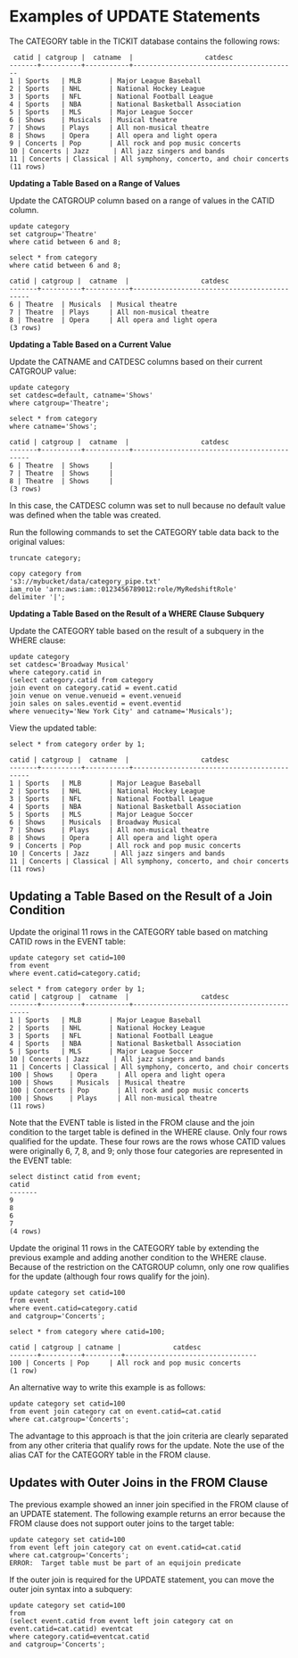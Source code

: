 # Examples of UPDATE Statements<a name="c_Examples_of_UPDATE_statements"></a>

The CATEGORY table in the TICKIT database contains the following rows: 

```
 catid | catgroup |  catname  |                  catdesc
-------+----------+-----------+-----------------------------------------
1 | Sports   | MLB       | Major League Baseball
2 | Sports   | NHL       | National Hockey League
3 | Sports   | NFL       | National Football League
4 | Sports   | NBA       | National Basketball Association
5 | Sports   | MLS       | Major League Soccer
6 | Shows    | Musicals  | Musical theatre
7 | Shows    | Plays     | All non-musical theatre
8 | Shows    | Opera     | All opera and light opera
9 | Concerts | Pop       | All rock and pop music concerts
10 | Concerts | Jazz      | All jazz singers and bands
11 | Concerts | Classical | All symphony, concerto, and choir concerts
(11 rows)
```

 **Updating a Table Based on a Range of Values** 

Update the CATGROUP column based on a range of values in the CATID column\. 

```
update category
set catgroup='Theatre'
where catid between 6 and 8;
```

```
select * from category
where catid between 6 and 8;

catid | catgroup |  catname  |                  catdesc
-------+----------+-----------+--------------------------------------------
6 | Theatre  | Musicals  | Musical theatre
7 | Theatre  | Plays     | All non-musical theatre
8 | Theatre  | Opera     | All opera and light opera
(3 rows)
```

 **Updating a Table Based on a Current Value** 

Update the CATNAME and CATDESC columns based on their current CATGROUP value: 

```
update category
set catdesc=default, catname='Shows'
where catgroup='Theatre';
```

```
select * from category
where catname='Shows';

catid | catgroup |  catname  |                  catdesc
-------+----------+-----------+--------------------------------------------
6 | Theatre  | Shows     |
7 | Theatre  | Shows     |
8 | Theatre  | Shows     |
(3 rows)
```

In this case, the CATDESC column was set to null because no default value was defined when the table was created\.

Run the following commands to set the CATEGORY table data back to the original values:

```
truncate category;

copy category from
's3://mybucket/data/category_pipe.txt'
iam_role 'arn:aws:iam::0123456789012:role/MyRedshiftRole'
delimiter '|';
```

 **Updating a Table Based on the Result of a WHERE Clause Subquery** 

Update the CATEGORY table based on the result of a subquery in the WHERE clause: 

```
update category
set catdesc='Broadway Musical'
where category.catid in
(select category.catid from category
join event on category.catid = event.catid
join venue on venue.venueid = event.venueid
join sales on sales.eventid = event.eventid
where venuecity='New York City' and catname='Musicals');
```

View the updated table: 

```
select * from category order by 1;

catid | catgroup |  catname  |                  catdesc
-------+----------+-----------+--------------------------------------------
1 | Sports   | MLB       | Major League Baseball
2 | Sports   | NHL       | National Hockey League
3 | Sports   | NFL       | National Football League
4 | Sports   | NBA       | National Basketball Association
5 | Sports   | MLS       | Major League Soccer
6 | Shows    | Musicals  | Broadway Musical
7 | Shows    | Plays     | All non-musical theatre
8 | Shows    | Opera     | All opera and light opera
9 | Concerts | Pop       | All rock and pop music concerts
10 | Concerts | Jazz      | All jazz singers and bands
11 | Concerts | Classical | All symphony, concerto, and choir concerts
(11 rows)
```

## Updating a Table Based on the Result of a Join Condition<a name="c_Examples_of_UPDATE_statements-updating-a-table-based-on-the-result-of-a-join-condition"></a>

Update the original 11 rows in the CATEGORY table based on matching CATID rows in the EVENT table: 

```
update category set catid=100
from event
where event.catid=category.catid;

select * from category order by 1;
catid | catgroup |  catname  |                  catdesc
-------+----------+-----------+--------------------------------------------
1 | Sports   | MLB       | Major League Baseball
2 | Sports   | NHL       | National Hockey League
3 | Sports   | NFL       | National Football League
4 | Sports   | NBA       | National Basketball Association
5 | Sports   | MLS       | Major League Soccer
10 | Concerts | Jazz      | All jazz singers and bands
11 | Concerts | Classical | All symphony, concerto, and choir concerts
100 | Shows    | Opera     | All opera and light opera
100 | Shows    | Musicals  | Musical theatre
100 | Concerts | Pop       | All rock and pop music concerts
100 | Shows    | Plays     | All non-musical theatre
(11 rows)
```

 Note that the EVENT table is listed in the FROM clause and the join condition to the target table is defined in the WHERE clause\. Only four rows qualified for the update\. These four rows are the rows whose CATID values were originally 6, 7, 8, and 9; only those four categories are represented in the EVENT table: 

```
select distinct catid from event;
catid
-------
9
8
6
7
(4 rows)
```

Update the original 11 rows in the CATEGORY table by extending the previous example and adding another condition to the WHERE clause\. Because of the restriction on the CATGROUP column, only one row qualifies for the update \(although four rows qualify for the join\)\. 

```
update category set catid=100
from event
where event.catid=category.catid
and catgroup='Concerts';

select * from category where catid=100;

catid | catgroup | catname |             catdesc
-------+----------+---------+---------------------------------
100 | Concerts | Pop     | All rock and pop music concerts
(1 row)
```

An alternative way to write this example is as follows: 

```
update category set catid=100
from event join category cat on event.catid=cat.catid
where cat.catgroup='Concerts';
```

The advantage to this approach is that the join criteria are clearly separated from any other criteria that qualify rows for the update\. Note the use of the alias CAT for the CATEGORY table in the FROM clause\.

## Updates with Outer Joins in the FROM Clause<a name="c_Examples_of_UPDATE_statements-updates-with-outer-joins-in-the-from-clause"></a>

The previous example showed an inner join specified in the FROM clause of an UPDATE statement\. The following example returns an error because the FROM clause does not support outer joins to the target table: 

```
update category set catid=100
from event left join category cat on event.catid=cat.catid
where cat.catgroup='Concerts';
ERROR:  Target table must be part of an equijoin predicate
```

If the outer join is required for the UPDATE statement, you can move the outer join syntax into a subquery: 

```
update category set catid=100
from
(select event.catid from event left join category cat on event.catid=cat.catid) eventcat
where category.catid=eventcat.catid
and catgroup='Concerts';
```
